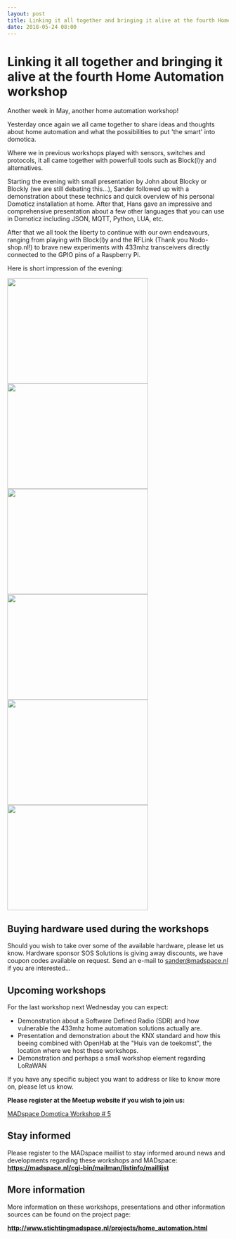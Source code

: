 ```yaml
---
layout: post
title: Linking it all together and bringing it alive at the fourth Home Automation workshop
date: 2018-05-24 08:00
---
```


# Linking it all together and bringing it alive at the fourth Home Automation workshop

Another week in May, another home automation workshop!

Yesterday once again we all came together to share ideas and thoughts about home automation and what the possibilities to put 'the smart' into domotica. 

Where we in previous workshops played with sensors, switches and protocols, it all came together with powerfull tools such as Block(l)y and alternatives.

Starting the evening with small presentation by John about Blocky or Blockly (we are still debating this...), Sander followed up with a demonstration about these technics and quick overview of his personal Domoticz installation at home.
After that, Hans gave an impressive and comprehensive presentation about a few other languages that you can use in Domoticz including JSON, MQTT, Python, LUA, etc.

After that we all took the liberty to continue with our own endeavours, ranging from playing with Block(l)y and the RFLink (Thank you Nodo-shop.nl!) to brave new experiments with 433mhz transceivers directly connected to the GPIO pins of a Raspberry Pi.

Here is short impression of the evening:

<a href="http://www.stichtingmadspace.nl/assets/img/Home_Automation_workshop4-1.jpg"><img src="http://www.stichtingmadspace.nl/assets/img/Home_Automation_workshop4-1.jpg" height="240" width="320"></a> <a href="http://www.stichtingmadspace.nl/assets/img/Home_Automation_workshop4-2.jpg"><img src="http://www.stichtingmadspace.nl/assets/img/Home_Automation_workshop4-2.jpg" height="240" width="320"></a>
<a href="http://www.stichtingmadspace.nl/assets/img/Home_Automation_workshop4-3.jpg"><img src="http://www.stichtingmadspace.nl/assets/img/Home_Automation_workshop4-3.jpg" height="240" width="320"></a> <a href="http://www.stichtingmadspace.nl/assets/img/Home_Automation_workshop4-4.jpg"><img src="http://www.stichtingmadspace.nl/assets/img/Home_Automation_workshop4-4.jpg" height="240" width="320"></a>
<a href="http://www.stichtingmadspace.nl/assets/img/Home_Automation_workshop4-5.jpg"><img src="http://www.stichtingmadspace.nl/assets/img/Home_Automation_workshop4-5.jpg" height="240" width="320"></a> <a href="http://www.stichtingmadspace.nl/assets/img/Home_Automation_workshop4-6.jpg"><img src="http://www.stichtingmadspace.nl/assets/img/Home_Automation_workshop4-6.jpg" height="240" width="320"></a>


## Buying hardware used during the workshops

Should you wish to take over some of the available hardware, please let us know.
Hardware sponsor SOS Solutions is giving away discounts, we have coupon codes available on request.
Send an e-mail to <a href="mailto:sander@madspace.nl">sander@madspace.nl</a> if you are interested...


## Upcoming workshops

For the last workshop next Wednesday you can expect:
* Demonstration about a Software Defined Radio (SDR) and how vulnerable the 433mhz home automation solutions actually are.
* Presentation and demonstration about the KNX standard and how this beeing combined with OpenHab at the "Huis van de toekomst", the location where we host these workshops.
* Demonstration and perhaps a small workshop element regarding LoRaWAN

If you have any specific subject you want to address or like to know more on, please let us know.

<b>Please register at the Meetup website if you wish to join us:</b>

<a href="https://www.meetup.com/nl-NL/MADspace/events/250249965/">MADspace Domotica Workshop # 5</a>


## Stay informed

Please register to the MADspace maillist to stay informed around news and developments regarding these workshops and MADspace:
<b><a href="https://madspace.nl/cgi-bin/mailman/listinfo/maillijst">https://madspace.nl/cgi-bin/mailman/listinfo/maillijst</a></b>


## More information

More information on these workshops, presentations and other information sources can be found on the project page:

<b><a href="http://www.stichtingmadspace.nl/projects/home_automation.html">http://www.stichtingmadspace.nl/projects/home_automation.html</a></b>
